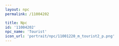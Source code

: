 ```yaml
---
layout: npc
permalink: /11004202

title: Npc
id: '11004202'
npc_name: 'Tourist'
icon_url: 'portrait/npc/11001220_m_tourist2_p.png'
---
```

